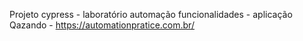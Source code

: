 Projeto cypress - laboratório automação funcionalidades - aplicação Qazando - https://automationpratice.com.br/
